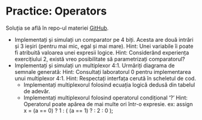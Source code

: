 # Practice: Operators

  Soluția se află în repo-ul materiei [GitHub](https://github.com/cs-pub-ro/computer-architecture/tree/main/chapters/verilog/operators/drills/tasks). 

 - Implementați și simulați un comparator pe 4 biți. Acesta are două intrări și 3 ieșiri (pentru mai mic, egal și mai mare).
Hint: Unei variabile îi poate fi atribuită valoarea unei expresii logice.
Hint: Considerând experiența exercițiului 2, există vreo posibilitate să parametrizați comparatorul?
 - Implementați și simulați un multiplexor 4:1. Urmăriți diagrama de semnale generată:
Hint: Consultați laboratorul 0 pentru implementarea unui multiplexor 4:1.
Hint: Respectați interfața cerută în scheletul de cod.
   - Implementați multiplexorul folosind ecuația logică dedusă din tabelul de adevăr.
   - Implementați multiplexorul folosind operatorul condițional ‘?’
Hint: Operatorul poate apărea de mai multe ori într-o expresie. ex: assign x = (a == 0) ? 1 : ( (a == 1) ? : 2 : 0 );